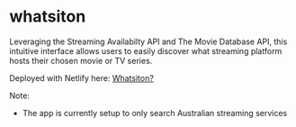 # whatsiton

Leveraging the Streaming Availabilty API and The Movie Database API, this intuitive interface allows users to easily discover what streaming platform hosts their chosen movie or TV series.

Deployed with Netlify here:
[Whatsiton?](https://friendly-moxie-3dfc64.netlify.app/#/)

Note:
- The app is currently setup to only search Australian streaming services
